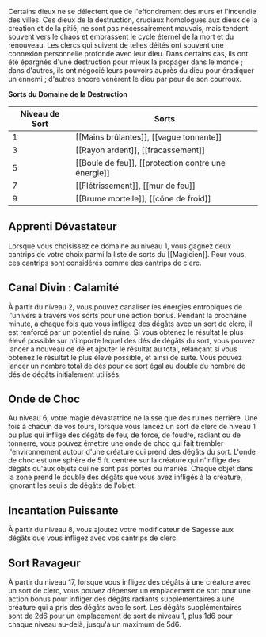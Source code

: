 Certains dieux ne se délectent que de l'effondrement des murs et l'incendie des villes. Ces dieux de la destruction, cruciaux homologues aux dieux de la création et de la pitié, ne sont pas nécessairement mauvais, mais tendent souvent vers le chaos et embrassent le cycle éternel de la mort et du renouveau. Les clercs qui suivent de telles déités ont souvent une connexion personnelle profonde avec leur dieu. Dans certains cas, ils ont été épargnés d'une destruction pour mieux la propager dans le monde ; dans d'autres, ils ont négocié leurs pouvoirs auprès du dieu pour éradiquer un ennemi ; d'autres encore vénèrent le dieu par peur de son courroux.

**Sorts du Domaine de la Destruction**

| Niveau de Sort | Sorts                                               |
| -------------- | --------------------------------------------------- |
| 1              | [[Mains brûlantes]], [[vague tonnante]]             |
| 3              | [[Rayon ardent]], [[fracassement]]                  |
| 5              | [[Boule de feu]], [[protection contre une énergie]] |
| 7              | [[Flétrissement]], [[mur de feu]]                   |
| 9              | [[Brume mortelle]], [[cône de froid]]               |
## Apprenti Dévastateur

Lorsque vous choisissez ce domaine au niveau 1, vous gagnez deux cantrips de votre choix parmi la liste de sorts du [[Magicien]]. Pour vous, ces cantrips sont considérés comme des cantrips de clerc.

## Canal Divin : Calamité

À partir du niveau 2, vous pouvez canaliser les énergies entropiques de l'univers à travers vos sorts pour une action bonus. Pendant la prochaine minute, à chaque fois que vous infligez des dégâts avec un sort de clerc, il est renforcé par un potentiel de ruine. Si vous obtenez le résultat le plus élevé possible sur n'importe lequel des dés de dégâts du sort, vous pouvez lancer à nouveau ce dé et ajouter le résultat au total, relançant si vous obtenez le résultat le plus élevé possible, et ainsi de suite. Vous pouvez lancer un nombre total de dés pour ce sort égal au double du nombre de dés de dégâts initialement utilisés.

## Onde de Choc

Au niveau 6, votre magie dévastatrice ne laisse que des ruines derrière. Une fois à chacun de vos tours, lorsque vous lancez un sort de clerc de niveau 1 ou plus qui inflige des dégâts de feu, de force, de foudre, radiant ou de tonnerre, vous pouvez émettre une onde de choc qui fait trembler l'environnement autour d'une créature qui prend des dégâts du sort. L'onde de choc est une sphère de 5 ft. centrée sur la créature qui n'inflige des dégâts qu'aux objets qui ne sont pas portés ou maniés. Chaque objet dans la zone prend le double des dégâts que vous avez infligés à la créature, ignorant les seuils de dégâts de l'objet.

## Incantation Puissante

À partir du niveau 8, vous ajoutez votre modificateur de Sagesse aux dégâts que vous infligez avec vos cantrips de clerc.

## Sort Ravageur

À partir du niveau 17, lorsque vous infligez des dégâts à une créature avec un sort de clerc, vous pouvez dépenser un emplacement de sort pour une action bonus pour infliger des dégâts radiants supplémentaires à une créature qui a pris des dégâts avec le sort. Les dégâts supplémentaires sont de 2d6 pour un emplacement de sort de niveau 1, plus 1d6 pour chaque niveau au-delà, jusqu'à un maximum de 5d6.